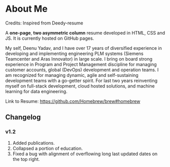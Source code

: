 About Me
=========================
Credits: Inspired from Deedy-resume

A **one-page**, **two asymmetric column** resume developed in HTML, CSS and JS. It is currently hosted on GitHub pages.

My self, Deenu Yadav, and I have over 17 years of diversified experience in developing and implementing engineering PLM systems (Siemens Teamcenter and Aras Innovator) in large scale. I bring on board strong experience in Program and Project Management discipline for managing customer accounts, global (DevOps) development and operation teams. I am recognized for managing dynamic, agile and self-sustaining development teams with a go-getter spirit. For last two years reinventing myself on full-stack development, cloud hosted solutions, and machine learning for data engineering.

Link to Resume: 
https://github.com/Homebrew/brew#homebrew

## Changelog
### v1.2
 1. Added publications.
 2. Collapsed a portion of education.
 3. Fixed a bug with alignment of overflowing long last updated dates on the top right.

